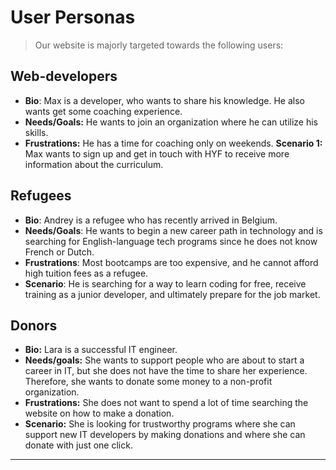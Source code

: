 # User Personas

> Our website is majorly targeted towards the following users:

## Web-developers

- **Bio**: Max is a developer, who wants to share his knowledge. He also wants
  get some coaching experience.
- **Needs/Goals:** He wants to join an organization where he can utilize his
  skills.
- **Frustrations:** He has a time for coaching only on weekends. **Scenario 1:**
  Max wants to sign up and get in touch with HYF to receive more information
  about the curriculum.

## Refugees

- **Bio**: Andrey is a refugee who has recently arrived in Belgium.
- **Needs/Goals**: He wants to begin a new career path in technology and is
  searching for English-language tech programs since he does not know French or
  Dutch.
- **Frustrations**: Most bootcamps are too expensive, and he cannot afford high
  tuition fees as a refugee.
- **Scenario**: He is searching for a way to learn coding for free, receive
  training as a junior developer, and ultimately prepare for the job market.

## Donors

- **Bio:** Lara is a successful IT engineer.
- **Needs/goals:** She wants to support people who are about to start a career
  in IT, but she does not have the time to share her experience. Therefore, she
  wants to donate some money to a non-profit organization.
- **Frustrations:** She does not want to spend a lot of time searching the
  website on how to make a donation.
- **Scenario:** She is looking for trustworthy programs where she can support
  new IT developers by making donations and where she can donate with just one
  click.

---

<!-- more personas ... -->
